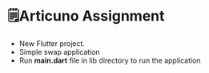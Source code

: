 # 🗒️Articuno Assignment
- New Flutter project.
- Simple swap application
- Run **main.dart** file in lib directory to run the application


